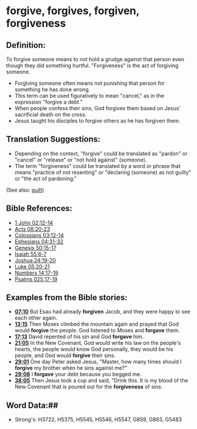 # forgive, forgives, forgiven, forgiveness #

## Definition: ##

To forgive someone means to not hold a grudge against that person even though they did something hurtful. "Forgiveness" is the act of forgiving someone.

* Forgiving someone often means not punishing that person for something he has done wrong.
* This term can be used figuratively to mean "cancel," as in the expression "forgive a debt."
* When people confess their sins, God forgives them based on Jesus' sacrificial death on the cross.
* Jesus taught his disciples to forgive others as he has forgiven them.

## Translation Suggestions: ##

* Depending on the context, "forgive" could be translated as "pardon" or "cancel" or "release" or "not hold against" (someone).
* The term "forgiveness" could be translated by a word or phrase that means "practice of not resenting" or "declaring (someone) as not guilty" or "the act of pardoning."

(See also: [guilt](../kt/guilt.md))

## Bible References: ##

* [1 John 02:12-14](rc://en/tn/help/1jn/02/12)
* [Acts 08:20-23](rc://en/tn/help/act/08/20)
* [Colossians 03:12-14](rc://en/tn/help/col/03/12)
* [Ephesians 04:31-32](rc://en/tn/help/eph/04/31)
* [Genesis 50:15-17](rc://en/tn/help/gen/50/15)
* [Isaiah 55:6-7](rc://en/tn/help/isa/55/06)
* [Joshua 24:19-20](rc://en/tn/help/jos/24/19)
* [Luke 05:20-21](rc://en/tn/help/luk/05/20)
* [Numbers 14:17-19](rc://en/tn/help/num/14/17)
* [Psalms 025:17-19](rc://en/tn/help/psa/025/017)

## Examples from the Bible stories: ##

* __[07:10](rc://en/tn/help/obs/07/10)__ But Esau had already __forgiven__  Jacob, and they were happy to see each other again.
* __[13:15](rc://en/tn/help/obs/13/15)__ Then Moses climbed the mountain again and prayed that God would __forgive__  the people. God listened to Moses and __forgave__  them.
* __[17:13](rc://en/tn/help/obs/17/13)__ David repented of his sin and God __forgave__  him.
* __[21:05](rc://en/tn/help/obs/21/05)__ In the New Covenant, God would write his law on the people's hearts, the people would know God personally, they would be his people, and God would __forgive__  their sins.
* __[29:01](rc://en/tn/help/obs/29/01)__ One day Peter asked Jesus, "Master, how many times should I __forgive__  my brother when he sins against me?"
* __[29:08](rc://en/tn/help/obs/29/08)__ I __forgave__  your debt because you begged me.
* __[38:05](rc://en/tn/help/obs/38/05)__ Then Jesus took a cup and said, "Drink this. It is my blood of the New Covenant that is poured out for the __forgiveness__  of sins.


## Word Data:##

* Strong's: H3722, H5375, H5545, H5546, H5547, G859, G863, G5483

